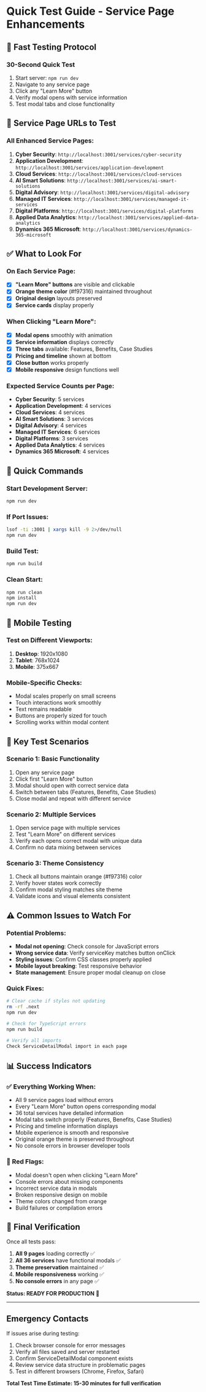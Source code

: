 # Quick Test Guide - Service Page Enhancements

## 🚀 Fast Testing Protocol

### 30-Second Quick Test
1. Start server: `npm run dev`
2. Navigate to any service page
3. Click any "Learn More" button
4. Verify modal opens with service information
5. Test modal tabs and close functionality

## 📍 Service Page URLs to Test

### All Enhanced Service Pages:
1. **Cyber Security**: `http://localhost:3001/services/cyber-security`
2. **Application Development**: `http://localhost:3001/services/application-development`
3. **Cloud Services**: `http://localhost:3001/services/cloud-services`
4. **AI Smart Solutions**: `http://localhost:3001/services/ai-smart-solutions`
5. **Digital Advisory**: `http://localhost:3001/services/digital-advisory`
6. **Managed IT Services**: `http://localhost:3001/services/managed-it-services`
7. **Digital Platforms**: `http://localhost:3001/services/digital-platforms`
8. **Applied Data Analytics**: `http://localhost:3001/services/applied-data-analytics`
9. **Dynamics 365 Microsoft**: `http://localhost:3001/services/dynamics-365-microsoft`

## ✅ What to Look For

### On Each Service Page:
- [x] **"Learn More" buttons** are visible and clickable
- [x] **Orange theme color** (#f97316) maintained throughout
- [x] **Original design** layouts preserved
- [x] **Service cards** display properly

### When Clicking "Learn More":
- [x] **Modal opens** smoothly with animation
- [x] **Service information** displays correctly
- [x] **Three tabs** available: Features, Benefits, Case Studies
- [x] **Pricing and timeline** shown at bottom
- [x] **Close button** works properly
- [x] **Mobile responsive** design functions well

### Expected Service Counts per Page:
- **Cyber Security**: 5 services
- **Application Development**: 4 services  
- **Cloud Services**: 4 services
- **AI Smart Solutions**: 3 services
- **Digital Advisory**: 4 services
- **Managed IT Services**: 6 services
- **Digital Platforms**: 3 services
- **Applied Data Analytics**: 4 services
- **Dynamics 365 Microsoft**: 4 services

## 🔧 Quick Commands

### Start Development Server:
```bash
npm run dev
```

### If Port Issues:
```bash
lsof -ti :3001 | xargs kill -9 2>/dev/null
npm run dev
```

### Build Test:
```bash
npm run build
```

### Clean Start:
```bash
npm run clean
npm install
npm run dev
```

## 📱 Mobile Testing

### Test on Different Viewports:
1. **Desktop**: 1920x1080
2. **Tablet**: 768x1024
3. **Mobile**: 375x667

### Mobile-Specific Checks:
- Modal scales properly on small screens
- Touch interactions work smoothly
- Text remains readable
- Buttons are properly sized for touch
- Scrolling works within modal content

## 🎯 Key Test Scenarios

### Scenario 1: Basic Functionality
1. Open any service page
2. Click first "Learn More" button
3. Modal should open with correct service data
4. Switch between tabs (Features, Benefits, Case Studies)
5. Close modal and repeat with different service

### Scenario 2: Multiple Services
1. Open service page with multiple services
2. Test "Learn More" on different services
3. Verify each opens correct modal with unique data
4. Confirm no data mixing between services

### Scenario 3: Theme Consistency
1. Check all buttons maintain orange (#f97316) color
2. Verify hover states work correctly
3. Confirm modal styling matches site theme
4. Validate icons and visual elements consistent

## ⚠️ Common Issues to Watch For

### Potential Problems:
- **Modal not opening**: Check console for JavaScript errors
- **Wrong service data**: Verify serviceKey matches button onClick
- **Styling issues**: Confirm CSS classes properly applied
- **Mobile layout breaking**: Test responsive behavior
- **State management**: Ensure proper modal cleanup on close

### Quick Fixes:
```bash
# Clear cache if styles not updating
rm -rf .next
npm run dev

# Check for TypeScript errors
npm run build

# Verify all imports
Check ServiceDetailModal import in each page
```

## 📊 Success Indicators

### ✅ Everything Working When:
- All 9 service pages load without errors
- Every "Learn More" button opens corresponding modal
- 36 total services have detailed information
- Modal tabs switch properly (Features, Benefits, Case Studies)
- Pricing and timeline information displays
- Mobile experience is smooth and responsive
- Original orange theme is preserved throughout
- No console errors in browser developer tools

### 🚨 Red Flags:
- Modal doesn't open when clicking "Learn More"
- Console errors about missing components
- Incorrect service data in modals
- Broken responsive design on mobile
- Theme colors changed from orange
- Build failures or compilation errors

## 🏁 Final Verification

Once all tests pass:
1. **All 9 pages** loading correctly ✅
2. **All 36 services** have functional modals ✅  
3. **Theme preservation** maintained ✅
4. **Mobile responsiveness** working ✅
5. **No console errors** in any page ✅

**Status: READY FOR PRODUCTION** 🚀

---

## Emergency Contacts

If issues arise during testing:
1. Check browser console for error messages
2. Verify all files saved and server restarted  
3. Confirm ServiceDetailModal component exists
4. Review service data structure in problematic pages
5. Test in different browsers (Chrome, Firefox, Safari)

**Total Test Time Estimate: 15-30 minutes for full verification**